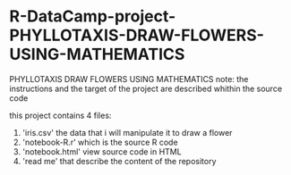 # R-DataCamp-project-PHYLLOTAXIS-DRAW-FLOWERS-USING-MATHEMATICS
PHYLLOTAXIS DRAW FLOWERS USING MATHEMATICS
note: the instructions and the target of the project are described whithin the source code

this project contains 4 files:
1) 'iris.csv' the data that i will manipulate it to draw a flower
2) 'notebook-R.r' which is the source R code
3) 'notebook.html' view source code in HTML
4) 'read me' that describe the content of the repository
